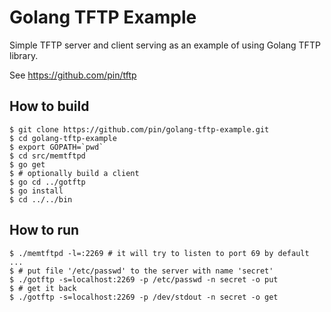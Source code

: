 Golang TFTP Example
===================

Simple TFTP server and client serving as an example of using Golang TFTP library.

See https://github.com/pin/tftp

How to build
------------

	$ git clone https://github.com/pin/golang-tftp-example.git
	$ cd golang-tftp-example
	$ export GOPATH=`pwd`
	$ cd src/memtftpd
	$ go get
	$ # optionally build a client
	$ go cd ../gotftp
	$ go install
	$ cd ../../bin

How to run
----------

	$ ./memtftpd -l=:2269 # it will try to listen to port 69 by default
	...
	$ # put file '/etc/passwd' to the server with name 'secret'
	$ ./gotftp -s=localhost:2269 -p /etc/passwd -n secret -o put
	$ # get it back
	$ ./gotftp -s=localhost:2269 -p /dev/stdout -n secret -o get
 
